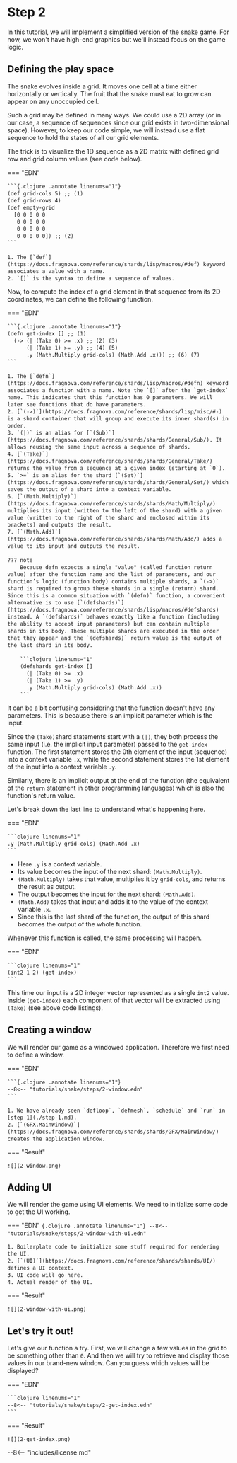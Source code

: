 # Step 2

In this tutorial, we will implement a simplified version of the snake game. For now, we won't have high-end graphics but we'll instead focus on the game logic.

## Defining the play space

The snake evolves inside a grid. It moves one cell at a time either horizontally or vertically. The fruit that the snake must eat to grow can appear on any unoccupied cell.

Such a grid may be defined in many ways. We could use a 2D array (or in our case, a sequence of sequences since our grid exists in two-dimensional space). However, to keep our code simple, we will instead use a flat sequence to hold the states of all our grid elements.

The trick is to visualize the 1D sequence as a 2D matrix with defined grid row and grid column values (see code below).

=== "EDN"

    ```{.clojure .annotate linenums="1"}
    (def grid-cols 5) ;; (1)
    (def grid-rows 4)
    (def empty-grid
      [0 0 0 0 0
       0 0 0 0 0
       0 0 0 0 0
       0 0 0 0 0]) ;; (2)
    ```

    1. The [`def`](https://docs.fragnova.com/reference/shards/lisp/macros/#def) keyword associates a value with a name.
    2. `[]` is the syntax to define a sequence of values.

Now, to compute the index of a grid element in that sequence from its 2D coordinates, we can define the following function.

=== "EDN"

    ```{.clojure .annotate linenums="1"}
    (defn get-index [] ;; (1)
      (-> (| (Take 0) >= .x) ;; (2) (3)
          (| (Take 1) >= .y) ;; (4) (5)
          .y (Math.Multiply grid-cols) (Math.Add .x))) ;; (6) (7)
    ```

    1. The [`defn`](https://docs.fragnova.com/reference/shards/lisp/macros/#defn) keyword associates a function with a name. Note the `[]` after the `get-index` name. This indicates that this function has 0 parameters. We will later see functions that do have parameters.
    2. [`(->)`](https://docs.fragnova.com/reference/shards/lisp/misc/#-) is a shard container that will group and execute its inner shard(s) in order.
    3. `(|)` is an alias for [`(Sub)`](https://docs.fragnova.com/reference/shards/shards/General/Sub/). It allows reusing the same input across a sequence of shards.
    4. [`(Take)`](https://docs.fragnova.com/reference/shards/shards/General/Take/) returns the value from a sequence at a given index (starting at `0`).
    5. `>=` is an alias for the shard [`(Set)`](https://docs.fragnova.com/reference/shards/shards/General/Set/) which saves the output of a shard into a context variable.
    6. [`(Math.Multiply)`](https://docs.fragnova.com/reference/shards/shards/Math/Multiply/) multiplies its input (written to the left of the shard) with a given value (written to the right of the shard and enclosed within its brackets) and outputs the result.
    7. [`(Math.Add)`](https://docs.fragnova.com/reference/shards/shards/Math/Add/) adds a value to its input and outputs the result.

    ??? note
        Because defn expects a single "value" (called function return value) after the function name and the list of parameters, and our function’s logic (function body) contains multiple shards, a `(->)` shard is required to group these shards in a single (return) shard. Since this is a common situation with `(defn)` function, a convenient alternative is to use [`(defshards)`](https://docs.fragnova.com/reference/shards/lisp/macros/#defshards) instead. A `(defshards)` behaves exactly like a function (including the ability to accept input parameters) but can contain multiple shards in its body. These multiple shards are executed in the order that they appear and the `(defshards)` return value is the output of the last shard in its body.

        ```clojure linenums="1"
        (defshards get-index []
          (| (Take 0) >= .x)
          (| (Take 1) >= .y)
          .y (Math.Multiply grid-cols) (Math.Add .x))
        ```

It can be a bit confusing considering that the function doesn't have any parameters. This is because there is an implicit parameter which is the input.

Since the `(Take)`shard statements start with a `(|)`, they both process the same input (i.e. the implicit input parameter) passed to the `get-index` function. The first statement stores the 0th element of the input (sequence) into a context variable `.x`, while the second statement stores the 1st element of the input into a context variable `.y`.

Similarly, there is an implicit output at the end of the function (the equivalent of the `return` statement in other programming languages) which is also the function's return value.

Let's break down the last line to understand what's happening here.

=== "EDN"

    ```clojure linenums="1"
    .y (Math.Multiply grid-cols) (Math.Add .x)
    ```

- Here `.y` is a context variable.
- Its value becomes the input of the next shard: `(Math.Multiply)`.
- `(Math.Multiply)` takes that value, multiplies it by `grid-cols`, and returns the result as output.
- The output becomes the input for the next shard: `(Math.Add)`.
- `(Math.Add)` takes that input and adds it to the value of the context variable `.x`.
- Since this is the last shard of the function, the output of this shard becomes the output of the whole function.

Whenever this function is called, the same processing will happen.

=== "EDN"

    ```clojure linenums="1"
    (int2 1 2) (get-index)
    ```

This time our input is a 2D integer vector represented as a single `int2` value. Inside `(get-index)` each component of that vector will be extracted using `(Take)` (see above code listings).

## Creating a window

We will render our game as a windowed application. Therefore we first need to define a window.

=== "EDN"

    ```{.clojure .annotate linenums="1"}
    --8<-- "tutorials/snake/steps/2-window.edn"
    ```

    1. We have already seen `defloop`, `defmesh`, `schedule` and `run` in [step 1](./step-1.md).
    2. [`(GFX.MainWindow)`](https://docs.fragnova.com/reference/shards/shards/GFX/MainWindow/) creates the application window.

=== "Result"

    ![](2-window.png)

## Adding UI

We will render the game using UI elements. We need to initialize some code to get the UI working.

=== "EDN"
    ```{.clojure .annotate linenums="1"}
    --8<-- "tutorials/snake/steps/2-window-with-ui.edn"
    ```

    1. Boilerplate code to initialize some stuff required for rendering the UI.
    2. [`(UI)`](https://docs.fragnova.com/reference/shards/shards/UI/) defines a UI context.
    3. UI code will go here.
    4. Actual render of the UI.

=== "Result"

    ![](2-window-with-ui.png)

## Let's try it out!

Let's give our function a try. First, we will change a few values in the grid to be something other than `0`. And then we will try to retrieve and display those values in our brand-new window. Can you guess which values will be displayed?

=== "EDN"

    ```clojure linenums="1"
    --8<-- "tutorials/snake/steps/2-get-index.edn"
    ```

=== "Result"

    ![](2-get-index.png)

--8<-- "includes/license.md"
